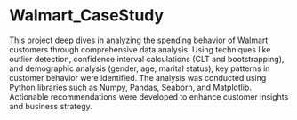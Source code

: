 # Walmart_CaseStudy
This project deep dives in analyzing the spending behavior of Walmart customers through comprehensive data analysis.
Using techniques like outlier detection, confidence interval calculations (CLT and bootstrapping), and demographic analysis (gender, age, marital status), key patterns in customer behavior were identified.
The analysis was conducted using Python libraries such as Numpy, Pandas, Seaborn, and Matplotlib. 
Actionable recommendations were developed to enhance customer insights and business strategy.
